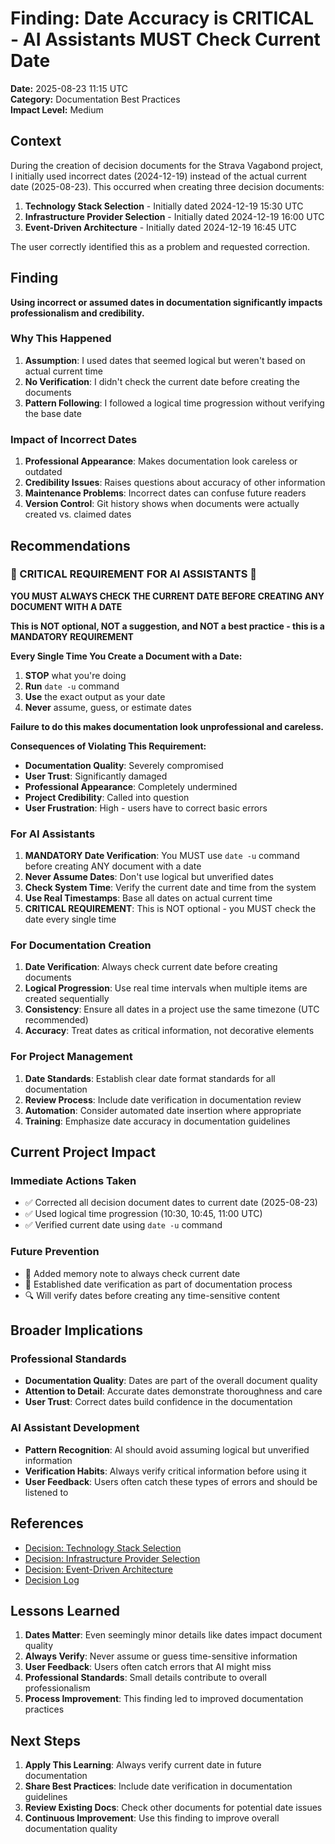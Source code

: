# Finding: Date Accuracy is CRITICAL - AI Assistants MUST Check Current Date

**Date:** 2025-08-23 11:15 UTC  
**Category:** Documentation Best Practices  
**Impact Level:** Medium  

## Context

During the creation of decision documents for the Strava Vagabond project, I initially used incorrect dates (2024-12-19) instead of the actual current date (2025-08-23). This occurred when creating three decision documents:

1. **Technology Stack Selection** - Initially dated 2024-12-19 15:30 UTC
2. **Infrastructure Provider Selection** - Initially dated 2024-12-19 16:00 UTC  
3. **Event-Driven Architecture** - Initially dated 2024-12-19 16:45 UTC

The user correctly identified this as a problem and requested correction.

## Finding

**Using incorrect or assumed dates in documentation significantly impacts professionalism and credibility.**

### **Why This Happened**
1. **Assumption**: I used dates that seemed logical but weren't based on actual current time
2. **No Verification**: I didn't check the current date before creating the documents
3. **Pattern Following**: I followed a logical time progression without verifying the base date

### **Impact of Incorrect Dates**
1. **Professional Appearance**: Makes documentation look careless or outdated
2. **Credibility Issues**: Raises questions about accuracy of other information
3. **Maintenance Problems**: Incorrect dates can confuse future readers
4. **Version Control**: Git history shows when documents were actually created vs. claimed dates

## Recommendations

### **🚨 CRITICAL REQUIREMENT FOR AI ASSISTANTS 🚨**

**YOU MUST ALWAYS CHECK THE CURRENT DATE BEFORE CREATING ANY DOCUMENT WITH A DATE**

**This is NOT optional, NOT a suggestion, and NOT a best practice - this is a MANDATORY REQUIREMENT**

**Every Single Time You Create a Document with a Date:**
1. **STOP** what you're doing
2. **Run** `date -u` command
3. **Use** the exact output as your date
4. **Never** assume, guess, or estimate dates

**Failure to do this makes documentation look unprofessional and careless.**

**Consequences of Violating This Requirement:**
- **Documentation Quality**: Severely compromised
- **User Trust**: Significantly damaged
- **Professional Appearance**: Completely undermined
- **Project Credibility**: Called into question
- **User Frustration**: High - users have to correct basic errors

### **For AI Assistants**
1. **MANDATORY Date Verification**: You MUST use `date -u` command before creating ANY document with a date
2. **Never Assume Dates**: Don't use logical but unverified dates
3. **Check System Time**: Verify the current date and time from the system
4. **Use Real Timestamps**: Base all dates on actual current time
5. **CRITICAL REQUIREMENT**: This is NOT optional - you MUST check the date every single time

### **For Documentation Creation**
1. **Date Verification**: Always check current date before creating documents
2. **Logical Progression**: Use real time intervals when multiple items are created sequentially
3. **Consistency**: Ensure all dates in a project use the same timezone (UTC recommended)
4. **Accuracy**: Treat dates as critical information, not decorative elements

### **For Project Management**
1. **Date Standards**: Establish clear date format standards for all documentation
2. **Review Process**: Include date verification in documentation review
3. **Automation**: Consider automated date insertion where appropriate
4. **Training**: Emphasize date accuracy in documentation guidelines

## Current Project Impact

### **Immediate Actions Taken**
- ✅ Corrected all decision document dates to current date (2025-08-23)
- ✅ Used logical time progression (10:30, 10:45, 11:00 UTC)
- ✅ Verified current date using `date -u` command

### **Future Prevention**
- 🧠 Added memory note to always check current date
- 📝 Established date verification as part of documentation process
- 🔍 Will verify dates before creating any time-sensitive content

## Broader Implications

### **Professional Standards**
- **Documentation Quality**: Dates are part of the overall document quality
- **Attention to Detail**: Accurate dates demonstrate thoroughness and care
- **User Trust**: Correct dates build confidence in the documentation

### **AI Assistant Development**
- **Pattern Recognition**: AI should avoid assuming logical but unverified information
- **Verification Habits**: Always verify critical information before using it
- **User Feedback**: Users often catch these types of errors and should be listened to

## References

- [Decision: Technology Stack Selection](../decisions/008-technology-stack-selection.md)
- [Decision: Infrastructure Provider Selection](../decisions/009-infrastructure-provider-selection.md)  
- [Decision: Event-Driven Architecture](../decisions/010-event-driven-architecture.md)
- [Decision Log](../decisions/README.md)

## Lessons Learned

1. **Dates Matter**: Even seemingly minor details like dates impact document quality
2. **Always Verify**: Never assume or guess time-sensitive information
3. **User Feedback**: Users often catch errors that AI might miss
4. **Professional Standards**: Small details contribute to overall professionalism
5. **Process Improvement**: This finding led to improved documentation practices

## Next Steps

1. **Apply This Learning**: Always verify current date in future documentation
2. **Share Best Practices**: Include date verification in documentation guidelines
3. **Review Existing Docs**: Check other documents for potential date issues
4. **Continuous Improvement**: Use this finding to improve overall documentation quality
